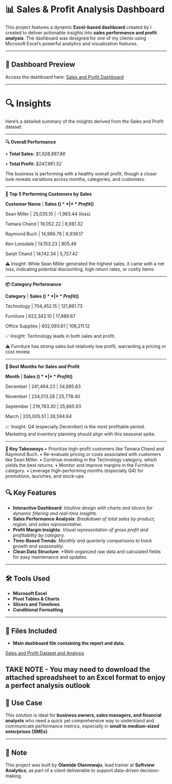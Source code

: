 # 📊 Sales & Profit Analysis Dashboard

This project features a dynamic **Excel-based dashboard** created by I created to deliver actionable insights into **sales performance and profit analysis**. The dashboard was designed for one of my clients using Microsoft Excel’s powerful analytics and visualization features.

---
## 📸 Dashboard Preview

Access the dashboard here: [Sales and Profit Dashboard]([https://docs.google.com/spreadsheets/d/1c0KL-WKErdfbgQxcrOPuWBAFdd2k0n2N/edit?usp=sharing&ouid=117676989541088791171&rtpof=true&sd=true](https://docs.google.com/spreadsheets/d/1c0KL-WKErdfbgQxcrOPuWBAFdd2k0n2N/edit?usp=drive_link&ouid=117676989541088791171&rtpof=true&sd=true))

---

# 🔍 Insights
Here’s a detailed summary of the insights derived from the Sales and Profit dataset:
________________________________________
**🔍 Overall Performance**

•	**Total Sales:** *$1,928,887.86*

•	**Total Profit:** *$247,961.52*

The business is performing with a healthy overall profit, though a closer look reveals variations across months, categories, and customers.
________________________________________
**👥 Top 5 Performing Customers by Sales**

**Customer Name** | 	**Sales ($)**	|  **Profit ($)**

Sean Miller  |        25,035.10	|    -1,983.44 (loss)

Tamara Chand |	      19,052.22 |	    8,981.32

Raymond Buch |	      14,986.78	|    6,939.17

Ken Lonsdale |	      14,153.23	|   805.46

Sanjit Chand |	      14,142.34	|   5,757.42

⚠️ Insight: While Sean Miller generated the highest sales, it came with a net loss, indicating potential discounting, high return rates, or costly items.
________________________________________

**📦 Category Performance**

**Category**  |  **Sales ($)**	| **Profit ($)**

Technology	    |     704,452.15	|  121,861.73

Furniture	      |     622,342.10	|  17,888.67

Office Supplies |	    602,093.61  |	 108,211.12

✅ Insight: Technology leads in both sales and profit.

⚠️ Furniture has strong sales but relatively low profit, warranting a pricing or cost review.
________________________________________

**📅 Best Months for Sales and Profit**

**Month**	| **Sales ($)**	| **Profit ($)**

December	|  241,464.23	  |  34,885.83

November	|  234,013.28	  |  25,778.40

September	|  219,783.30	  |   25,865.93

March	    |   205,005.51	|    28,594.64

📈 Insight: Q4 (especially December) is the most profitable period. Marketing and inventory planning should align with this seasonal spike.
________________________________________

**📌 Key Takeaways**
•	Prioritize high-profit customers like Tamara Chand and Raymond Buch.
•	Re-evaluate pricing or costs associated with customers like Sean Miller.
•	Continue investing in the Technology category, which yields the best returns.
•	Monitor and improve margins in the Furniture category.
•	Leverage high-performing months (especially Q4) for promotions, launches, and stock-ups.

## 🔍 Key Features

- **Interactive Dashboard**: *Intuitive design with charts and slicers for dynamic filtering and real-time insights.*
- **Sales Performance Analysis**: *Breakdown of total sales by product, region, and sales representative.*
- **Profit Margin Insights**: *Visual representation of gross profit and profitability by category.*
- **Time-Based Trends**: *Monthly and quarterly comparisons to track growth and seasonality.*
- **Clean Data Structure**: *Well-organized raw data and calculated fields for easy maintenance and updates.

---

## 🛠 Tools Used

- **Microsoft Excel**
- **Pivot Tables & Charts**
- **Slicers and Timelines**
- **Conditional Formatting**

---

## 📁 Files Included

- **Main dashboard file containing the report and data.**
  
[Sales and Profit Dataset and Analysis](https://docs.google.com/spreadsheets/d/1c0KL-WKErdfbgQxcrOPuWBAFdd2k0n2N/edit?usp=sharing&ouid=117676989541088791171&rtpof=true&sd=true)

**TAKE NOTE** - You may need to download the attached spreadsheet to an Excel format to enjoy a perfect analysis outlook
---

## 🚀 Use Case

This solution is ideal for **business owners, sales managers, and financial analysts** who need a quick yet comprehensive way to understand and communicate performance metrics, especially in **small to medium-sized enterprises (SMEs)**.

---

## 📌 Note

This project was built by **Olamide Olanrewaju**, lead trainer at **Softview Analytics**, as part of a client deliverable to support data-driven decision-making.
